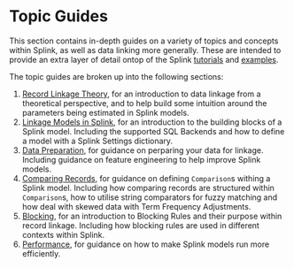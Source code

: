 # Topic Guides

This section contains in-depth guides on a variety of topics and concepts within Splink, as well as data linking more generally. These are intended to provide an extra layer of detail ontop of the Splink [tutorials](../demos/00_Tutorial_Introduction.ipynb) and [examples](../examples_index.md).

The topic guides are broken up into the following sections:

1. [Record Linkage Theory](record_linkage.md), for an introduction to data linkage from a theoretical perspective, and to help build some intuition around the parameters being estimated in Splink models.  
2. [Linkage Models in Splink](backends.md), for an introduction to the building blocks of a Splink model. Including the supported SQL Backends and how to define a model with a Splink Settings dictionary.
3. [Data Preparation](./feature_engineering.md), for guidance on perparing your data for linkage. Including guidance on feature engineering to help improve Splink models. 
4. [Comparing Records](./customising_comparisons.ipynb), for guidance on defining `Comparison`s withing a Splink model. Including how comparing records are structured within `Comparison`s, how to utilise string comparators for fuzzy matching and how deal with skewed data with Term Frequency Adjustments.
5. [Blocking](./blocking_rules.md), for an introduction to Blocking Rules and their purpose within record linkage. Including how blocking rules are used in different contexts within Splink.
6. [Performance](./optimising_spark.md), for guidance on how to make Splink models run more efficiently.